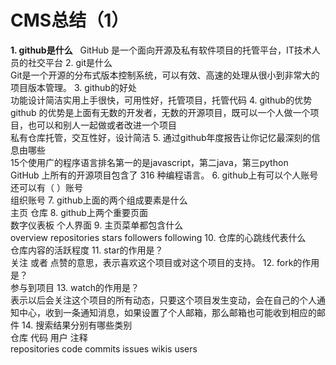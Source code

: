 # CMS总结（1）
**1. github是什么**   
GitHub 是一个面向开源及私有软件项目的托管平台，IT技术人员的社交平台
2. git是什么  
Git是一个开源的分布式版本控制系统，可以有效、高速的处理从很小到非常大的项目版本管理。
3. github的好处  
功能设计简洁实用上手很快，可用性好，托管项目，托管代码
4. github的优势  
github 的优势是上面有无数的开发者，无数的开源项目，既可以一个人做一个项目，也可以和别人一起做或者改进一个项目  
私有仓库托管，交互性好，设计简洁
5. 通过github年度报告让你记忆最深刻的信息由哪些  
15个使用广的程序语言排名第一的是javascript，第二java，第三python  
GitHub 上所有的开源项目包含了 316 种编程语言。
6. github上有可以个人账号 还可以有（ ）账号  
组织账号
7. github上面的两个组成要素是什么  
主页 仓库
8. github上两个重要页面  
数字仪表板  个人界面
9. 主页菜单都包含什么  
overview  repositories  stars  followers  following
10. 仓库的心跳线代表什么  
仓库内容的活跃程度
11. star的作用是？  
关注 或者 点赞的意思，表示喜欢这个项目或对这个项目的支持。
12. fork的作用是？  
参与到项目
13. watch的作用是？  
表示以后会关注这个项目的所有动态，只要这个项目发生变动，会在自己的个人通知中心，收到一条通知消息，如果设置了个人邮箱，那么邮箱也可能收到相应的邮件
14. 搜索结果分别有哪些类别  
仓库 代码 用户 注释  
repositories  code  commits issues  wikis  users
